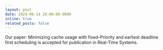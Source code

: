 ```yaml
---
layout: post
date: 2024-06-14 20:00:00-0000
inline: true
related_posts: false
---
```


Our paper: Minimizing cache usage with fixed-Priority and earliest deadline first scheduling is accepted for publication in Real-Time Systems. 
